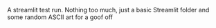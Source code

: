 A streamlit test run. Nothing too much, just a basic Streamlit folder and some random ASCII art for a goof off

